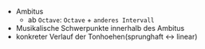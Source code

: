 - Ambitus
	- ab `Octave`: `Octave` + `anderes Intervall`
- Musikalische Schwerpunkte innerhalb des Ambitus
- konkreter Verlauf der Tonhoehen(sprunghaft <-> linear)